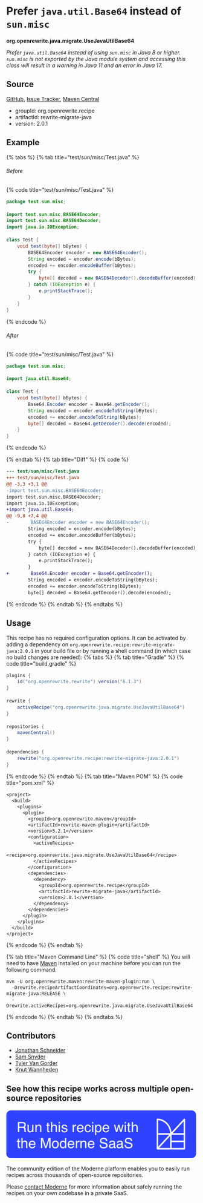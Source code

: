 # Prefer `java.util.Base64` instead of `sun.misc`

**org.openrewrite.java.migrate.UseJavaUtilBase64**

_Prefer `java.util.Base64` instead of using `sun.misc` in Java 8 or higher. `sun.misc` is not exported by the Java module system and accessing this class will result in a warning in Java 11 and an error in Java 17._

## Source

[GitHub](https://github.com/openrewrite/rewrite-migrate-java/blob/main/src/main/java/org/openrewrite/java/migrate/UseJavaUtilBase64.java), [Issue Tracker](https://github.com/openrewrite/rewrite-migrate-java/issues), [Maven Central](https://central.sonatype.com/artifact/org.openrewrite.recipe/rewrite-migrate-java/2.0.1/jar)

* groupId: org.openrewrite.recipe
* artifactId: rewrite-migrate-java
* version: 2.0.1

## Example


{% tabs %}
{% tab title="test/sun/misc/Test.java" %}

###### Before
{% code title="test/sun/misc/Test.java" %}
```java
package test.sun.misc;

import test.sun.misc.BASE64Encoder;
import test.sun.misc.BASE64Decoder;
import java.io.IOException;

class Test {
    void test(byte[] bBytes) {
        BASE64Encoder encoder = new BASE64Encoder();
        String encoded = encoder.encode(bBytes);
        encoded += encoder.encodeBuffer(bBytes);
        try {
            byte[] decoded = new BASE64Decoder().decodeBuffer(encoded);
        } catch (IOException e) {
            e.printStackTrace();
        }
    }
}
```
{% endcode %}

###### After
{% code title="test/sun/misc/Test.java" %}
```java
package test.sun.misc;

import java.util.Base64;

class Test {
    void test(byte[] bBytes) {
        Base64.Encoder encoder = Base64.getEncoder();
        String encoded = encoder.encodeToString(bBytes);
        encoded += encoder.encodeToString(bBytes);
        byte[] decoded = Base64.getDecoder().decode(encoded);
    }
}
```
{% endcode %}

{% endtab %}
{% tab title="Diff" %}
{% code %}
```diff
--- test/sun/misc/Test.java
+++ test/sun/misc/Test.java
@@ -3,3 +3,1 @@
-import test.sun.misc.BASE64Encoder;
import test.sun.misc.BASE64Decoder;
import java.io.IOException;
+import java.util.Base64;
@@ -9,8 +7,4 @@
-        BASE64Encoder encoder = new BASE64Encoder();
        String encoded = encoder.encode(bBytes);
        encoded += encoder.encodeBuffer(bBytes);
        try {
            byte[] decoded = new BASE64Decoder().decodeBuffer(encoded);
        } catch (IOException e) {
            e.printStackTrace();
        }
+        Base64.Encoder encoder = Base64.getEncoder();
        String encoded = encoder.encodeToString(bBytes);
        encoded += encoder.encodeToString(bBytes);
        byte[] decoded = Base64.getDecoder().decode(encoded);
```
{% endcode %}
{% endtab %}
{% endtabs %}


## Usage

This recipe has no required configuration options. It can be activated by adding a dependency on `org.openrewrite.recipe:rewrite-migrate-java:2.0.1` in your build file or by running a shell command (in which case no build changes are needed): 
{% tabs %}
{% tab title="Gradle" %}
{% code title="build.gradle" %}
```groovy
plugins {
    id("org.openrewrite.rewrite") version("6.1.3")
}

rewrite {
    activeRecipe("org.openrewrite.java.migrate.UseJavaUtilBase64")
}

repositories {
    mavenCentral()
}

dependencies {
    rewrite("org.openrewrite.recipe:rewrite-migrate-java:2.0.1")
}
```
{% endcode %}
{% endtab %}
{% tab title="Maven POM" %}
{% code title="pom.xml" %}
```markup
<project>
  <build>
    <plugins>
      <plugin>
        <groupId>org.openrewrite.maven</groupId>
        <artifactId>rewrite-maven-plugin</artifactId>
        <version>5.2.1</version>
        <configuration>
          <activeRecipes>
            <recipe>org.openrewrite.java.migrate.UseJavaUtilBase64</recipe>
          </activeRecipes>
        </configuration>
        <dependencies>
          <dependency>
            <groupId>org.openrewrite.recipe</groupId>
            <artifactId>rewrite-migrate-java</artifactId>
            <version>2.0.1</version>
          </dependency>
        </dependencies>
      </plugin>
    </plugins>
  </build>
</project>
```
{% endcode %}
{% endtab %}

{% tab title="Maven Command Line" %}
{% code title="shell" %}
You will need to have [Maven](https://maven.apache.org/download.cgi) installed on your machine before you can run the following command.

```shell
mvn -U org.openrewrite.maven:rewrite-maven-plugin:run \
  -Drewrite.recipeArtifactCoordinates=org.openrewrite.recipe:rewrite-migrate-java:RELEASE \
  -Drewrite.activeRecipes=org.openrewrite.java.migrate.UseJavaUtilBase64
```
{% endcode %}
{% endtab %}
{% endtabs %}

## Contributors
* [Jonathan Schneider](jkschneider@gmail.com)
* [Sam Snyder](sam@moderne.io)
* [Tyler Van Gorder](tkvangorder@users.noreply.github.com)
* [Knut Wannheden](knut@moderne.io)


## See how this recipe works across multiple open-source repositories

[![Moderne Link Image](/.gitbook/assets/ModerneRecipeButton.png)](https://public.moderne.io/recipes/org.openrewrite.java.migrate.UseJavaUtilBase64)

The community edition of the Moderne platform enables you to easily run recipes across thousands of open-source repositories.

Please [contact Moderne](https://moderne.io/product) for more information about safely running the recipes on your own codebase in a private SaaS.
